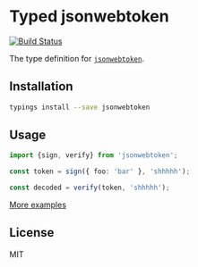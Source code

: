 # Typed jsonwebtoken
[![Build Status](https://travis-ci.org/types/npm-jsonwebtoken.svg?branch=master)](https://travis-ci.org/types/npm-jsonwebtoken)

The type definition for [`jsonwebtoken`](https://github.com/auth0/node-jsonwebtoken).

## Installation

```sh
typings install --save jsonwebtoken
```

## Usage

```ts
import {sign, verify} from 'jsonwebtoken';

const token = sign({ foo: 'bar' }, 'shhhhh');

const decoded = verify(token, 'shhhhh');
```

[More examples](test/test.ts)

## License

MIT
